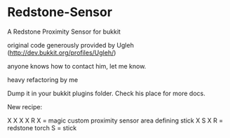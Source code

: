 Redstone-Sensor
===============

A Redstone Proximity Sensor for bukkit

original code generously provided by Ugleh (http://dev.bukkit.org/profiles/Ugleh/)

anyone knows how to contact him, let me know.

heavy refactoring by me

Dump it in your bukkit plugins folder. Check his place for more docs.

New recipe:

X X X
X R X = magic custom proximity sensor area defining stick
X S X
R = redstone torch
S = stick
